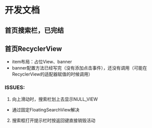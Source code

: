 # 开发文档

## 首页搜索栏，已完结

## 首页RecyclerView

- item布局：占位View、banner
- banner配置方法已经写完（没有添加点击事件），还没有调用（可能在RecyclerView的适配器赋值的时候调用）

### ISSUES:

1. 向上滑动时，搜索栏划上去显示NULL_VIEW

  - 通过固定FloatingSearchView解决

2. 搜索框打开提示栏时按返回键直接销毁活动
